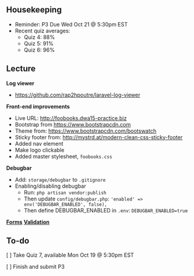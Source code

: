 ## Housekeeping
+ Reminder: P3 Due Wed Oct 21 @ 5:30pm EST
+ Recent quiz averages:
    + Quiz 4: 88%
    + Quiz 5: 91%
    + Quiz 6: 96%


## Lecture

__Log viewer__

+ <https://github.com/rap2hpoutre/laravel-log-viewer>

__Front-end improvements__

+ Live URL: <http://foobooks.dwa15-practice.biz>
+ Bootstrap from <https://www.bootstrapcdn.com>
+ Theme from: <https://www.bootstrapcdn.com/bootswatch>
+ Sticky footer from: <http://mystrd.at/modern-clean-css-sticky-footer>
+ Added nav element
+ Make logo clickable
+ Added master stylesheet, `foobooks.css`


__Debugbar__

+ Add: `storage/debugbar` to `.gitignore`
+ Enabling/disabling debugbar
    + Run: `php artisan vendor:publish`
    + Then update `config/debugbar.php`: `'enabled' => env('DEBUGBAR_ENABLED', false),`
    + Then define DEBUGBAR_ENABLED in `.env`: `DEBUGBAR_ENABLED=true`



__[Forms](https://github.com/susanBuck/dwa15-fall2015-notes/blob/master/03_Laravel/12_Forms.md)__
__[Validation](https://github.com/susanBuck/dwa15-fall2015-notes/blob/master/03_Laravel/13_Validation.md)__


## To-do
[ ] Take Quiz 7, available Mon Oct 19 @ 5:30pm EST

[ ] Finish and submit P3
